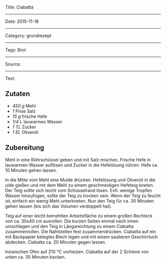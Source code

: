 Title: Ciabatta

----

Date: 2015-11-18

----

Category: grundrezept

----

Tags: Brot

----

Source: 

----

Text: 

## Zutaten
- *450 g*  Mehl
- *1*  Prise Salz 
- *15 g*  frische Hefe
- *1/4 L*  lauwarmes Wasser
- *1 TL*  Zucker
- *1 EL*  Olivenöl

## Zubereitung
Mehl in eine Rührschüssel geben und mit Salz mischen. Frische Hefe in lauwarmen Wasser auflösen und Zucker in die Hefelösung rühren. Hefe ca. 10 Minuten gehen lassen. 

In die Mitte vom Mehl eine Mulde drücken. Hefelösung und Olivenöl in die ulde gießen und mit dem Mehl zu einem geschmeidigen Hefeteig kneten.  Der Teig sollte sich leicht vom Schüsselrand lösen. Evtl. wenige Tropfen Wasser hinzufügen, sollte der Teig zu trocken sein. Wenn der Teig zu feucht ist, einfach ein wenig Mehl unterkneten. Nun den Teig für ca. 30 Minuten gehen lassen (bis sich das Volumen verdoppelt hat).

Teig auf einer leicht bemehlten Arbeitsfläche zu einem großen Rechteck von ca. 30x40 cm ausrollen. Die kurzen Seiten einmal nach innen umschlagen und den Teig in Längsreichtung zu einem Ciabatta zusammenrollen. Die Nahtstellen fest zusammendrücken. Ciabatta auf ein mit Backpapier belegtes Blech legen und mit einem sauberen Geschirrtuch abdecken. 
Ciabatta ca. 20 Minuten gegen lassen. 

Inzwischen Ofen auf 210 °C vorheizen. Ciabatta auf der 2 Schiene von unten ca. 35 Minuten backen.